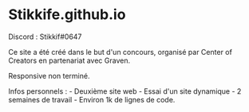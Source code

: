 # Stikkife.github.io

Discord : Stikkif#0647

Ce site a été créé dans le but d'un concours, organisé par Center of Creators en partenariat avec Graven.

Responsive non terminé.

Infos personnels : - Deuxième site web
                   - Essai d'un site dynamique
                   - 2 semaines de travail
                   - Environ 1k de lignes de code.
                   
